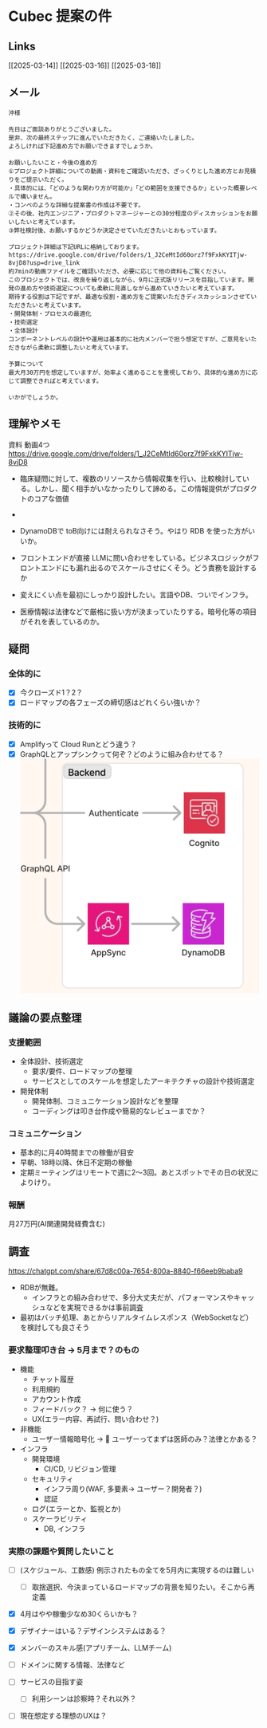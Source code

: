 # Cubec 提案の件

## Links

[[2025-03-14]]
[[2025-03-16]]
[[2025-03-18]]

## メール

```
沖様

先日はご面談ありがとうございました。
是非、次の最終ステップに進んでいただきたく、ご連絡いたしました。
よろしければ下記進め方でお願いできますでしょうか。

お願いしたいこと・今後の進め方
①プロジェクト詳細についての動画・資料をご確認いただき、ざっくりとした進め方とお見積りをご提示いただく。
・具体的には、「どのような関わり方が可能か」「どの範囲を支援できるか」といった概要レベルで構いません。
・コンペのような詳細な提案書の作成は不要です。
②その後、社内エンジニア・プロダクトマネージャーとの30分程度のディスカッションをお願いしたいと考えています。
③弊社検討後、お願いするかどうか決定させていただきたいとおもっています。

プロジェクト詳細は下記URLに格納しております。
https://drive.google.com/drive/folders/1_J2CeMtId60orz7f9FxkKYITjw-8vjD8?usp=drive_link
約7minの動画ファイルをご確認いただき、必要に応じて他の資料もご覧ください。
このプロジェクトでは、改良を繰り返しながら、9月に正式版リリースを目指しています。開発の進め方や技術選定についても柔軟に見直しながら進めていきたいと考えています。
期待する役割は下記ですが、最適な役割・進め方をご提案いただきディスカッションさせていただきたいと考えています。
・開発体制・プロセスの最適化
・技術選定
・全体設計
コンポーネントレベルの設計や運用は基本的に社内メンバーで担う想定ですが、ご意見をいただきながら柔軟に調整したいと考えています。

予算について
最大月30万円を想定していますが、効率よく進めることを重視しており、具体的な進め方に応じて調整できればと考えています。

いかがでしょうか。
```

## 理解やメモ

資料 動画4つ
https://drive.google.com/drive/folders/1_J2CeMtId60orz7f9FxkKYITjw-8vjD8

- 臨床疑問に対して、複数のリソースから情報収集を行い、比較検討している。しかし、聞く相手がいなかったりして諦める。この情報提供がプロダクトのコアな価値
- 

- DynamoDBで toB向けには耐えられなさそう。やはり RDB を使った方がいいか。
- フロントエンドが直接 LLMに問い合わせをしている。ビジネスロジックがフロントエンドにも漏れ出るのでスケールさせにくそう。どう責務を設計するか
- 変えにくい点を最初にしっかり設計したい。言語やDB、ついでインフラ。
- 医療情報は法律などで厳格に扱い方が決まっていたりする。暗号化等の項目がそれを表しているのか。

## 疑問

### 全体的に

- [x] 今クローズド1？2？
- [x] ロードマップの各フェーズの締切感はどれくらい強いか？

### 技術的に

- [x] Amplifyって Cloud Runとどう違う？
- [x] GraphQLとアップシンクって何ぞ？どのように組み合わせてる？
![](i/96b2c927-4ef6-4e19-848b-e89afbeaf35b.jpg)

## 議論の要点整理

### 支援範囲

- 全体設計、技術選定
	- 要求/要件、ロードマップの整理
	- サービスとしてのスケールを想定したアーキテクチャの設計や技術選定
- 開発体制
	- 開発体制、コミュニケーション設計などを整理
	- コーディングは叩き台作成や簡易的なレビューまでか？

### コミュニケーション

- 基本的に月40時間までの稼働が目安
- 早朝、18時以降、休日不定期の稼働
- 定期ミーティングはリモートで週に2〜3回。あとスポットでその日の状況によりけり。

### 報酬

月27万円(AI関連開発経費含む)

## 調査

https://chatgpt.com/share/67d8c00a-7654-800a-8840-f66eeb9baba9
-  RDBが無難。
	- インフラとの組み合わせで、多分大丈夫だが、パフォーマンスやキャッシュなどを実現できるかは事前調査
- 最初はバッチ処理、あとからリアルタイムレスポンス（WebSocketなど）を検討しても良さそう

### 要求整理叩き台 -> 5月まで？のもの

- 機能
	- チャット履歴
	- 利用規約
	- アカウント作成
	- フィードバック？ -> 何に使う？
	- UX(エラー内容、再試行、問い合わせ？)
- 非機能
	- ユーザー情報暗号化 -> 🔶 ユーザーってまずは医師のみ？法律とかある？
- インフラ
	- 開発環境
		- CI/CD, リビジョン管理
	- セキュリティ
		- インフラ周り(WAF, 多要素-> ユーザー？開発者？)
		- 認証
	- ログ(エラーとか、監視とか)
	- スケーラビリティ
		- DB, インフラ

### 実際の課題や質問したいこと

- [ ] (スケジュール、工数感) 例示されたもの全てを5月内に実現するのは難しい
	- [ ] 取捨選択、今決まっているロードマップの背景を知りたい。そこから再定義
- [x] 4月はやや稼働少なめ30くらいかも？
- [x] デザイナーはいる？デザインシステムはある？
- [x] メンバーのスキル感(アプリチーム、LLMチーム)

- [ ] ドメインに関する情報、法律など
- [ ] サービスの目指す姿
	- [ ] 利用シーンは診察時？それ以外？

- [ ] 現在想定する理想のUXは？
